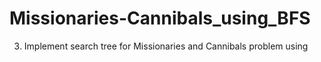 # Missionaries-Cannibals_using_BFS

3.	Implement search tree for Missionaries and Cannibals problem using
